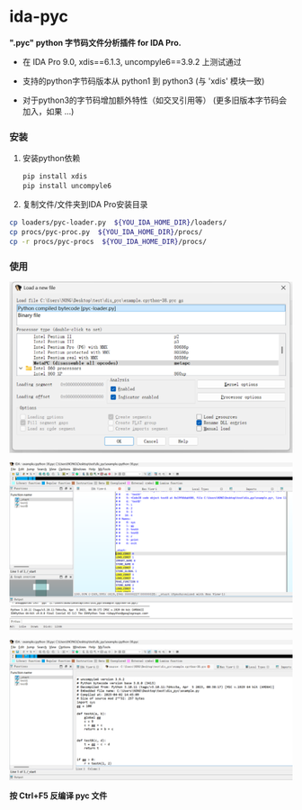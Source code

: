 # ida-pyc

**".pyc"  python 字节码文件分析插件 for IDA Pro.**

* 在  IDA Pro 9.0,  xdis==6.1.3,  uncompyle6==3.9.2 上测试通过

* 支持的python字节码版本从  python1 到 python3 (与 'xdis' 模块一致)

* 对于python3的字节码增加额外特性（如交叉引用等） (更多旧版本字节码会加入，如果 ...)

  

### 安装

1. 安装python依赖 

   ```python
   pip install xdis
   pip install uncompyle6
   ```

   

2. 复制文件/文件夹到IDA Pro安装目录

```bash
cp loaders/pyc-loader.py  ${YOU_IDA_HOME_DIR}/loaders/
cp procs/pyc-proc.py  ${YOU_IDA_HOME_DIR}/procs/
cp -r procs/pyc-procs  ${YOU_IDA_HOME_DIR}/procs/
```



### 使用

![image-20250402095555846](imgs/image-20250402095555846.png)

![image-20250402095755641](imgs/image-20250402095755641.png)

![image-20250407095020194](imgs/image-20250407095020194.png)

**按 Ctrl+F5 反编译 pyc 文件**
